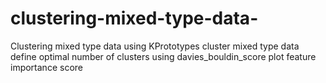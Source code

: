 # clustering-mixed-type-data-
Clustering mixed type data using KPrototypes
cluster mixed type data
define optimal number of clusters using davies_bouldin_score
plot feature importance score
